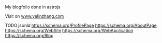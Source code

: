 My blogfolio done in astrojs

Visit on www.yelinzhang.com

TODO
jsonld
https://schema.org/ProfilePage
https://schema.org/AboutPage
https://schema.org/WebSite
https://schema.org/WebApplication
https://schema.org/Blog